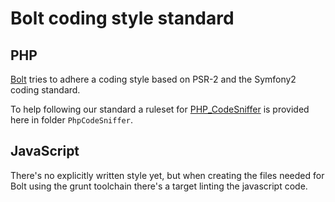Bolt coding style standard
==========================

PHP
---

[Bolt](https://github.com/bolt) tries to adhere a coding style based on PSR-2
and the Symfony2 coding standard.

To help following our standard a ruleset for [PHP_CodeSniffer][phpcs] is
provided here in folder `PhpCodeSniffer`.

JavaScript
----------

There's no explicitly written style yet, but when creating the files needed for
Bolt using the grunt toolchain there's a target linting the javascript code.

[phpcs]: http://pear.php.net/package/PHP_CodeSniffer
